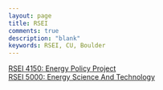 ```yaml
---
layout: page
title: RSEI
comments: true
description: "blank"
keywords: RSEI, CU, Boulder
---
```

<body>
<div><a href="../../courses/RSEI-4150">RSEI 4150: Energy Policy Project</a></div>
<div><a href="../../courses/RSEI-5000">RSEI 5000: Energy Science And Technology</a></div>
</body>
